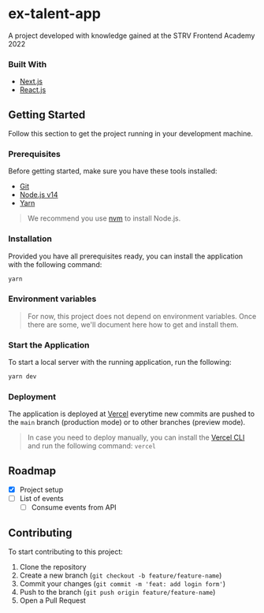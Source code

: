 # ex-talent-app

A project developed with knowledge gained at the STRV Frontend Academy 2022

### Built With

- [Next.js](https://nextjs.org/)
- [React.js](https://reactjs.org/)

## Getting Started

Follow this section to get the project running in your development machine.

### Prerequisites

Before getting started, make sure you have these tools installed:

- [Git](https://git-scm.com/)
- [Node.js v14](https://nodejs.org/en/)
- [Yarn](https://yarnpkg.com/)

> We recommend you use [nvm](https://github.com/nvm-sh/nvm) to install Node.js.

### Installation

Provided you have all prerequisites ready, you can install the application with the following command:

```sh
yarn
```

### Environment variables

> For now, this project does not depend on environment variables. Once there are some, we'll document here how to get and install them.

### Start the Application

To start a local server with the running application, run the following:

```sh
yarn dev
```

### Deployment

The application is deployed at [Vercel](https://vercel.com/) everytime new commits are pushed to the `main` branch (production mode) or to other branches (preview mode).

> In case you need to deploy manually, you can install the [Vercel CLI](https://vercel.com/cli) and run the following command: `vercel`

## Roadmap

- [x] Project setup
- [ ] List of events
  - [ ] Consume events from API

## Contributing

To start contributing to this project:

1. Clone the repository
2. Create a new branch (`git checkout -b feature/feature-name`)
3. Commit your changes (`git commit -m 'feat: add login form'`)
4. Push to the branch (`git push origin feature/feature-name`)
5. Open a Pull Request
